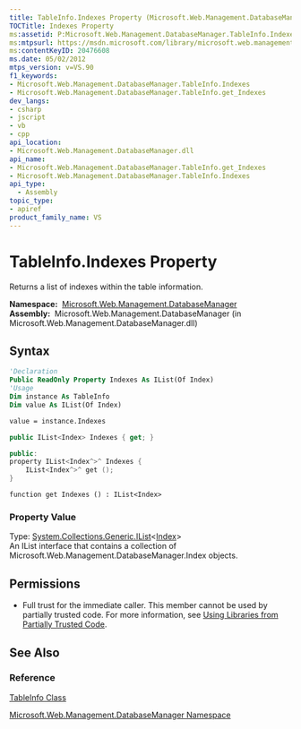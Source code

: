 ```yaml
---
title: TableInfo.Indexes Property (Microsoft.Web.Management.DatabaseManager)
TOCTitle: Indexes Property
ms:assetid: P:Microsoft.Web.Management.DatabaseManager.TableInfo.Indexes
ms:mtpsurl: https://msdn.microsoft.com/library/microsoft.web.management.databasemanager.tableinfo.indexes(v=VS.90)
ms:contentKeyID: 20476608
ms.date: 05/02/2012
mtps_version: v=VS.90
f1_keywords:
- Microsoft.Web.Management.DatabaseManager.TableInfo.Indexes
- Microsoft.Web.Management.DatabaseManager.TableInfo.get_Indexes
dev_langs:
- csharp
- jscript
- vb
- cpp
api_location:
- Microsoft.Web.Management.DatabaseManager.dll
api_name:
- Microsoft.Web.Management.DatabaseManager.TableInfo.get_Indexes
- Microsoft.Web.Management.DatabaseManager.TableInfo.Indexes
api_type:
  - Assembly
topic_type:
- apiref
product_family_name: VS
---
```


# TableInfo.Indexes Property

Returns a list of indexes within the table information.

**Namespace:**  [Microsoft.Web.Management.DatabaseManager](microsoft-web-management-databasemanager-namespace.md)  
**Assembly:**  Microsoft.Web.Management.DatabaseManager (in Microsoft.Web.Management.DatabaseManager.dll)

## Syntax

```vb
'Declaration
Public ReadOnly Property Indexes As IList(Of Index)
'Usage
Dim instance As TableInfo
Dim value As IList(Of Index)

value = instance.Indexes
```

```csharp
public IList<Index> Indexes { get; }
```

```cpp
public:
property IList<Index^>^ Indexes {
    IList<Index^>^ get ();
}
```

```jscript
function get Indexes () : IList<Index>
```

### Property Value

Type: [System.Collections.Generic.IList](https://msdn.microsoft.com/library/5y536ey6)\<[Index](index-class-microsoft-web-management-databasemanager.md)\>  
An IList interface that contains a collection of Microsoft.Web.Management.DatabaseManager.Index objects.  

## Permissions

  - Full trust for the immediate caller. This member cannot be used by partially trusted code. For more information, see [Using Libraries from Partially Trusted Code](https://msdn.microsoft.com/library/8skskf63).

## See Also

### Reference

[TableInfo Class](tableinfo-class-microsoft-web-management-databasemanager.md)

[Microsoft.Web.Management.DatabaseManager Namespace](microsoft-web-management-databasemanager-namespace.md)

